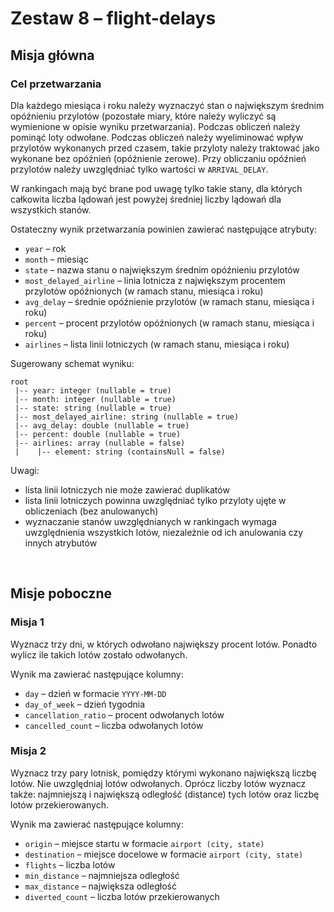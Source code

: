 # Zestaw 8 – flight-delays

## Misja główna

### Cel przetwarzania 

Dla każdego miesiąca i roku należy wyznaczyć stan o największym średnim opóźnieniu przylotów (pozostałe miary, które należy wyliczyć są wymienione w opisie wyniku przetwarzania). Podczas obliczeń należy pominąć loty odwołane. Podczas obliczeń należy wyeliminować wpływ przylotów wykonanych przed czasem, takie przyloty należy traktować jako wykonane bez opóźnień (opóźnienie zerowe). Przy obliczaniu opóźnień przylotów należy uwzględniać tylko wartości w `ARRIVAL_DELAY`. 

W rankingach mają być brane pod uwagę tylko takie stany, dla których całkowita liczba lądowań jest powyżej średniej liczby lądowań dla wszystkich stanów. 

Ostateczny wynik przetwarzania powinien zawierać następujące atrybuty: 
- `year` – rok
- `month` – miesiąc
- `state` – nazwa stanu o największym średnim opóźnieniu przylotów
- `most_delayed_airline` – linia lotnicza z największym procentem przylotów opóźnionych (w ramach stanu, miesiąca i roku)
- `avg_delay` – średnie opóźnienie przylotów (w ramach stanu, miesiąca i roku)
- `percent` – procent przylotów opóźnionych (w ramach stanu, miesiąca i roku)
- `airlines` – lista linii lotniczych (w ramach stanu, miesiąca i roku)

Sugerowany schemat wyniku:
```
root
 |-- year: integer (nullable = true)
 |-- month: integer (nullable = true)
 |-- state: string (nullable = true)
 |-- most_delayed_airline: string (nullable = true)
 |-- avg_delay: double (nullable = true)
 |-- percent: double (nullable = true)
 |-- airlines: array (nullable = false)
 |    |-- element: string (containsNull = false)
```

Uwagi:
- lista linii lotniczych nie może zawierać duplikatów 
- lista linii lotniczych powinna uwzględniać tylko przyloty ujęte w obliczeniach (bez anulowanych) 
- wyznaczanie stanów uwzględnianych w rankingach wymaga uwzględnienia wszystkich lotów, niezależnie od ich anulowania czy innych atrybutów

 
## Misje poboczne 

### Misja 1

Wyznacz trzy dni, w których odwołano największy procent lotów. Ponadto wylicz ile takich lotów zostało odwołanych. 

Wynik ma zawierać następujące kolumny:
- `day` – dzień w formacie `YYYY-MM-DD`
- `day_of_week` – dzień tygodnia 
- `cancellation_ratio` – procent odwołanych lotów 
- `cancelled_count` – liczba odwołanych lotów 

### Misja 2

Wyznacz trzy pary lotnisk, pomiędzy którymi wykonano największą liczbę lotów. Nie uwzględniaj lotów odwołanych. Oprócz liczby lotów wyznacz także: najmniejszą i największą odległość (distance) tych lotów oraz liczbę lotów przekierowanych.

Wynik ma zawierać następujące kolumny:
- `origin` – miejsce startu w formacie `airport (city, state)`
- `destination` – miejsce docelowe w formacie `airport (city, state)`
- `flights` – liczba lotów 
- `min_distance` – najmniejsza odległość
- `max_distance` – największa odległość
- `diverted_count` – liczba lotów przekierowanych 
